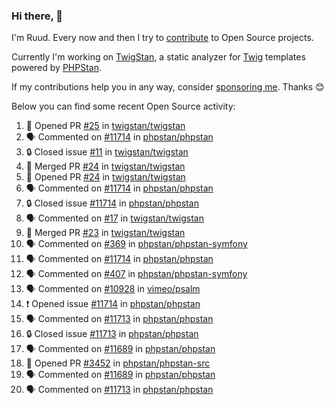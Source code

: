 ### Hi there, 👋

I'm Ruud. Every now and then I try to [contribute](https://github.com/pulls?q=+is%3Apr+author%3Aruudk+archived%3Afalse+is%3Apublic+) to Open Source projects.

Currently I'm working on [TwigStan](https://github.com/twigstan), a static analyzer for [Twig](https://twig.symfony.com/) templates powered by [PHPStan](https://phpstan.org/).

If my contributions help you in any way, consider [sponsoring me](https://github.com/sponsors/ruudk). Thanks 😊

Below you can find some recent Open Source activity:

<!--START_SECTION:activity-->
1. 💪 Opened PR [#25](https://github.com/twigstan/twigstan/pull/25) in [twigstan/twigstan](https://github.com/twigstan/twigstan)
2. 🗣 Commented on [#11714](https://github.com/phpstan/phpstan/issues/11714#issuecomment-2360320469) in [phpstan/phpstan](https://github.com/phpstan/phpstan)
3. 🔒 Closed issue [#11](https://github.com/twigstan/twigstan/issues/11) in [twigstan/twigstan](https://github.com/twigstan/twigstan)
4. 🎉 Merged PR [#24](https://github.com/twigstan/twigstan/pull/24) in [twigstan/twigstan](https://github.com/twigstan/twigstan)
5. 💪 Opened PR [#24](https://github.com/twigstan/twigstan/pull/24) in [twigstan/twigstan](https://github.com/twigstan/twigstan)
6. 🗣 Commented on [#11714](https://github.com/phpstan/phpstan/issues/11714#issuecomment-2360281148) in [phpstan/phpstan](https://github.com/phpstan/phpstan)
7. 🔒 Closed issue [#11714](https://github.com/phpstan/phpstan/issues/11714) in [phpstan/phpstan](https://github.com/phpstan/phpstan)
8. 🗣 Commented on [#17](https://github.com/twigstan/twigstan/pull/17#issuecomment-2360148070) in [twigstan/twigstan](https://github.com/twigstan/twigstan)
9. 🎉 Merged PR [#23](https://github.com/twigstan/twigstan/pull/23) in [twigstan/twigstan](https://github.com/twigstan/twigstan)
10. 🗣 Commented on [#369](https://github.com/phpstan/phpstan-symfony/issues/369#issuecomment-2358525309) in [phpstan/phpstan-symfony](https://github.com/phpstan/phpstan-symfony)
11. 🗣 Commented on [#11714](https://github.com/phpstan/phpstan/issues/11714#issuecomment-2358517274) in [phpstan/phpstan](https://github.com/phpstan/phpstan)
12. 🗣 Commented on [#407](https://github.com/phpstan/phpstan-symfony/issues/407#issuecomment-2358457991) in [phpstan/phpstan-symfony](https://github.com/phpstan/phpstan-symfony)
13. 🗣 Commented on [#10928](https://github.com/vimeo/psalm/pull/10928#issuecomment-2358347118) in [vimeo/psalm](https://github.com/vimeo/psalm)
14. ❗ Opened issue [#11714](https://github.com/phpstan/phpstan/issues/11714) in [phpstan/phpstan](https://github.com/phpstan/phpstan)
15. 🗣 Commented on [#11713](https://github.com/phpstan/phpstan/issues/11713#issuecomment-2358306338) in [phpstan/phpstan](https://github.com/phpstan/phpstan)
16. 🔒 Closed issue [#11713](https://github.com/phpstan/phpstan/issues/11713) in [phpstan/phpstan](https://github.com/phpstan/phpstan)
17. 🗣 Commented on [#11689](https://github.com/phpstan/phpstan/issues/11689#issuecomment-2358304969) in [phpstan/phpstan](https://github.com/phpstan/phpstan)
18. 💪 Opened PR [#3452](https://github.com/phpstan/phpstan-src/pull/3452) in [phpstan/phpstan-src](https://github.com/phpstan/phpstan-src)
19. 🗣 Commented on [#11689](https://github.com/phpstan/phpstan/issues/11689#issuecomment-2358271095) in [phpstan/phpstan](https://github.com/phpstan/phpstan)
20. 🗣 Commented on [#11713](https://github.com/phpstan/phpstan/issues/11713#issuecomment-2358264320) in [phpstan/phpstan](https://github.com/phpstan/phpstan)
<!--END_SECTION:activity-->
